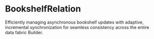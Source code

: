 # BookshelfRelation
Efficiently managing asynchronous bookshelf updates with adaptive, incremental synchronization for seamless consistency across the entire data fabric Builder.
